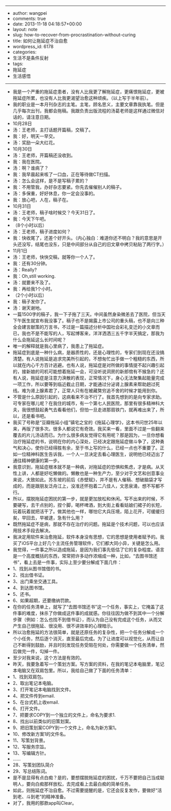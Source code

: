 - --
- author: wangpei
- comments: true
- date: 2013-11-18 04:18:57+00:00
- layout: note
- slug: how-to-recover-from-procrastination-without-curing
- title: 如何让拖延症不治自愈
- wordpress_id: 6178
- categories:
- 生活不是条件反射
- tags:
- 拖延症
- 生活感悟
- --
- 我是一个严重的拖延症患者，没有人比我更了解拖延症，更痛恨拖延症，更被拖延症所累，也没有人比我更渴望治愈这种顽疾。（以上写于半年前）。
- 我的职业是一本月刊杂志的主笔。主笔，顾名思义，主要文章靠我执笔。但是几乎每次出刊，我都会拖稿。我跟负责出版流程的汤葛老师是这样通过微信对话的，请注意日期。
- 10月28日
- 汤：王老师，主打话题开篇稿，交稿了。
- 我：好，明天一早交。
- 汤：奖励一朵大红花。
- 10月30日
- 汤：王老师，开篇稿还没收到。
- 我：我在医院。
- 汤：啊？谁病了？
- 我：我早晨起来咳了一口血，正在等待做CT扫描。
- 汤：怎么会这样，是不是写稿子累的？
- 我：不用管我，办好杂志要紧。你先去催催别人的稿子。
- 汤：多保重，好好休息，你一定会没事的。
- 我：放心吧，人在，稿子在。
- 10月31日
- 汤：王老师，稿子啥时候交？今天31日了。
- 我：今天下午吧。
- （8个小时以后）
- 汤：王老师，稿子进度如何？
- 我：快收尾了，还差个好开头。（内心独白：难道你还不明白？我的意思是开头还没写，结尾也没东，只是中间部分从自己的旧文章中拷贝粘贴了两行字。）
- 11月1日
- 汤：王老师，快快交稿，就等你一个人了。
- 我：还有30分钟。
- 汤：Really?
- 我：Oh,still working.
- 汤：就要来不及了。
- 我：再给我1个小时。
- （2个小时以后）
- 我：稿子发你了。
- 汤：谢天谢地。
- 一篇1500字的稿子，我一下子拖了三天。中间虽然身染微恙去了医院，但当天下午医生就宣布我没事了。稿子也不是揭露上市公司的重头稿，也不是向三种全会建言献策的万言书，不过是一篇描述分析中国社会彩礼变迁的小文章而已，我也不是不能写的人，写起博客来，洋洋洒洒三五千字半天搞定，那我为什么会拖延这么长时间呢？
- 唯一的解释就是我心里病了，我患上了拖延症。
- 拖延症到底是一种什么病，是器质性的，还是心理性的，专家们到现在还没搞清楚。有人说拖延是追求完美所引起的，不想匆忙出手做一个粗糙的东西，所以就在内心千方百计逃避。也有人说，拖延症是对所做的事情提不起兴趣引起的，接新娘的司机可能想着拖延一会，可没听说洞房的新郎倌有不猴急的？还有人说，拖延症是注意力涣散的表现，正常情况下，身心无法聚集起能量完成一项工作，所以要等到临近截止日期，才能通过分泌肾上腺素来帮助趟过死线。难为肾上腺素君了，正常人只有在被藏獒穷追不舍的时候才能用到你。
- 不管是什么原因引起的，这病看来不治不行了。我首先想到的是向专家求助。可专家在哪儿呢？在我住的城市，有一个第七人民医院，那里有很多精神科大夫，我很想鼓起勇气去看看他们，但怕一旦走进那扇铁门，就再难出来了，所以，还是看书吧。
- 我买了号称是“豆瓣拖延小组”镇宅之宝的《拖延心理学》，这本书问世25年以来，再版了很多次。很多人都说它有奇效。我买来一看，里面不过是一些翻来覆去的片儿汤话而已。为什么很多病友觉得它有用呢？那是因为，一旦你想看治疗拖延症的书，说明在你的内心深处，已经决定跟拖延症做斗争了，这种勇气和决心，使你已经得胜有余，至于书上写的什么，已经一点也不重要了。正如一位精神科医生告诉我，一个人一旦决定去看心理医生，说明他已经迈出了通往精神健康的第一步。
- 我意识到，拖延症根本就不是一种病，对拖延症的恐惧和焦虑，才是病。从天性上讲，人都是好吃懒做的。懒散也是一种生产力，至少对于文艺和创意事业来说，大致如此。苏东坡的前后《赤壁赋》，并不是有人催稿、想破脑袋才写成的，而是跟朋友泛舟江上，没准还怀抱着二八佳人，文思泉涌，想不写都不行。
- 所以，摆脱拖延症困扰的第一步，就是更加放松和休闲。写不出来的时候，不要硬写，去干点别的，捏个脚，喝杯啤酒，到大街上看看姑娘们裙子的长短，玩着玩着就把活干了。做其他也一样，哪怕它大兵压境，陌上花开，可缓缓归矣，早回去，早被逮，急有什么用？
- 既然拖延症不是病，那就不存在治疗的问题。拖延是个技术问题，可以也应该用技术手段去解决。
- 我决定用软件来治愈拖延，软件本身没有思想，它的思想是使用者赋予的。我买了iOS平台上好几个主流任务管理软件，它们都大同小异，关键是怎么用。
- 我觉得，一件事之所以造成拖延，是因为我们事先低估了它的复杂程度。语言是一个高度概括的东西，常常把许多动作浓缩成一种，比如，“去图书馆还书”，看上去是一件事，实际上至少要分解成下面几件：
- 1、找到从图书馆借的书。
- 2、找出借书证。
- 3、出门乘坐交通工具。
- 4、到达图书馆。
- 5、还书。
- 6、如果超期，还要缴纳罚款。
- 在你的任务清单上，就写了“去图书馆还书”这一个任务，事实上，它掩盖了这件事的难度，抹杀了你做成这件事的成就感。你往往因为做不到其中一个分解步骤（例如：怎么也找不到借书证），而认为自己没有完成这个任务，从而又产生自己很拖延、很没用、很不讲效率的心理暗示。
- 所以治愈拖延的方法很简单，就是还原任务的复杂性，把一个任务分解成一个个小任务，然后逐个消灭，直至最后完成。为了让进度可以视觉化，从而让自己不断得到鼓励，并且时刻发现任务受阻在何处，你需要做一个任务清单，然后做完一件，勾掉一件。
- 至少对我来说，这个方法是有效的。
- 昨天，我要急着写一个策划方案。写方案的资料，在我的笔记本电脑里，笔记本电脑又在双肩包里。所以，我给自己做了下面的任务清单：
- 1、找到双肩包。
- 2、取出笔记本电脑。
- 3、打开笔记本电脑找到文件。
- 4、把文件传到email.
- 5、在台式机上收email.
- 6、打开文件。
- 7、把要求COPY到一个独立的文件上，命名为要求1.
- 8、找出以前类似的旧策划案。
- 9、把旧策划案COPY到一个文件上，命名为新方案1。
- 10、修改新方案1的文件名。
- 11、写策划背景。
- 12、写服务宗旨。
- 13、写编辑方针。
- ……
- 28、写策划团队简介
- 29、写总结陈词。
- 是不是显得有点白痴？是的，要想摆脱拖延症的困扰，千万不要把自己当成聪明人，要向白痴那样放松，去完成看上去最白痴的简单任务。
- 如此，则拖延症不治自愈。不过需要提醒的是，它还会反复发作，要做好“活到老、斗到老”的精神准备。
- 对了，我用的那款app叫Clear。
